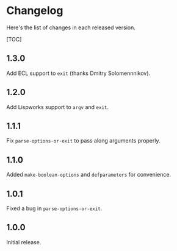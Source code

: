 Changelog
=========

Here's the list of changes in each released version.

[TOC]

1.3.0
-----

Add ECL support to `exit` (thanks Dmitry Solomennnikov).

1.2.0
-----

Add Lispworks support to `argv` and `exit`.

1.1.1
-----

Fix `parse-options-or-exit` to pass along arguments properly.

1.1.0
-----

Added `make-boolean-options` and `defparameters` for convenience.

1.0.1
-----

Fixed a bug in `parse-options-or-exit`.

1.0.0
-----

Initial release.


